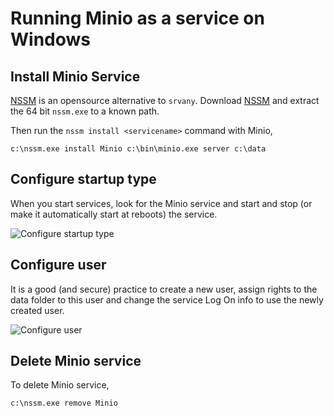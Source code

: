 # Running Minio as a service on Windows

## Install Minio Service

[NSSM](http://nssm.cc/description) is an opensource alternative to `srvany`. Download [NSSM](http://nssm.cc/download) and extract the 64 bit `nssm.exe` to a known path.

Then run the `nssm install <servicename>` command with Minio,

```
c:\nssm.exe install Minio c:\bin\minio.exe server c:\data
```

## Configure startup type

When you start services, look for the Minio service and start and stop (or make it automatically start at reboots) the service.

![Configure startup type](https://raw.githubusercontent.com/minio/minio-service/master/screenshots/windows-configure-startup-type.png)

## Configure user

It is a good (and secure) practice to create a new user, assign rights to the data folder to this user and change the service Log On info to use the newly created user.

![Configure user](https://raw.githubusercontent.com/minio/minio-service/master/screenshots/windows-configure-user.png)

## Delete Minio service

To delete Minio service, 

```
c:\nssm.exe remove Minio
```
